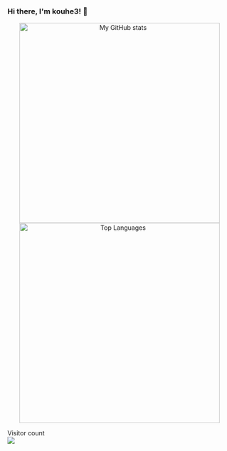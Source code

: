### Hi there, I'm kouhe3! 👋

<div align="center">

  <img src="https://github-readme-stats.vercel.app/api?username=kouhe3&theme=tokyonight&show_icons=true&hide_border=true" width=450px alt="My GitHub stats"/>
  <img src="https://github-readme-stats.vercel.app/api/top-langs/?username=kouhe3&theme=tokyonight&show_icons=true&layout=compact&hide_border=true" width=450px alt="Top Languages"/>
</div>

  Visitor count<br>
  <img src="https://profile-counter.glitch.me/kouhe3/count.svg" /><br>


